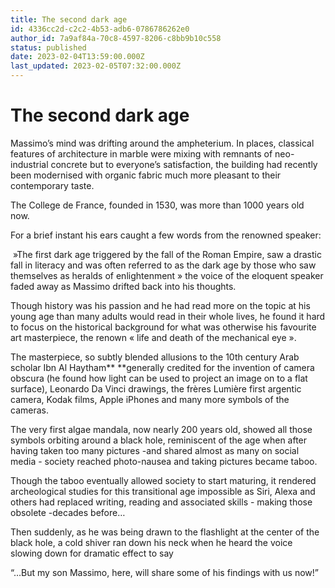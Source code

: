 ```yaml
---
title: The second dark age
id: 4336cc2d-c2c2-4b53-adb6-0786786262e0
author_id: 7a9af84a-70c8-4597-8206-c8bb9b10c558
status: published
date: 2023-02-04T13:59:00.000Z
last_updated: 2023-02-05T07:32:00.000Z
---
```


# The second dark age


Massimo’s mind was drifting around the ampheterium. In places, classical features of architecture in marble were mixing with remnants of neo-industrial concrete but to everyone’s satisfaction, the building had recently been modernised with organic fabric much more pleasant to their contemporary taste.



The College de France, founded in 1530, was more than 1000 years old now. 

For a brief instant his ears caught a few words from the renowned speaker:

 »The first dark age triggered by the fall of the Roman Empire, saw a drastic fall in literacy and was often referred to as the dark age by those who saw themselves as heralds of enlightenment » the voice of the eloquent speaker faded away as Massimo drifted back into his thoughts.

Though history was his passion and he had read more on the topic at his young age than many adults would read in their whole lives, he found it hard to focus on the historical background for what was otherwise his favourite art masterpiece, the renown « life and death of the mechanical eye ».



The masterpiece, so subtly blended allusions to the 10th century Arab scholar Ibn Al Haytham** **generally credited for the invention of camera obscura (he found how light can be used to project an image on to a flat surface), Leonardo Da Vinci drawings, the frères Lumière first argentic camera, Kodak films, Apple iPhones and many more symbols of the cameras.

The very first algae mandala, now nearly 200 years old, showed all those symbols orbiting around a black hole, reminiscent of the age when after having taken too many pictures -and shared almost as many on social media - society reached photo-nausea and taking pictures became taboo. 

Though the taboo eventually allowed society to start maturing, it rendered archeological studies for this transitional age impossible as Siri, Alexa and others had replaced writing, reading and associated skills - making those obsolete -decades before…

Then suddenly, as he was being drawn to the flashlight at the center of the black hole, a cold shiver ran down his neck when he heard the voice slowing down for dramatic effect to say

“…But my son Massimo, here, will share some of his findings with us now!”




